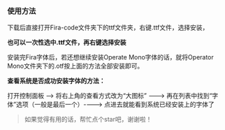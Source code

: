 ###  使用方法

下载后直接打开Fira-code文件夹下的ttf文件夹，右键.ttf文件，选择安装，

**也可以一次性选中.ttf文件，再右键选择安装**

安装完Fira字体后，若还想继续安装Operate Mono字体的话，就将Operator Mono文件夹下的.otf按上面的方法全部安装即可。



**查看系统是否成功安装字体的方法：**

打开控制面板 --> 将右上角的查看方式改为“大图标” ---> 再在列表中找到“字体”选项（一般是最后一个）----> 点进去就能看到系统已经安装上的字体了



> 如果觉得有用的话，帮忙点个star吧，谢谢啦！